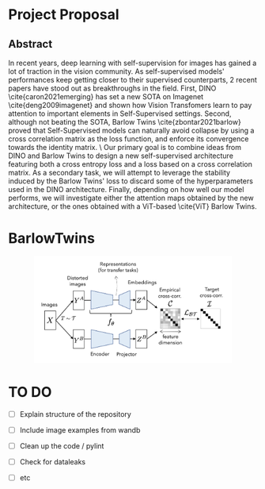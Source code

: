 # Project Proposal

## Abstract 
 
In recent years, deep learning with self-supervision for images has gained a lot of traction in the vision community. As self-supervised models' performances keep getting closer to their supervised counterparts, 2 recent papers have stood out as breakthroughs in the field. First, DINO \cite{caron2021emerging} has set a new SOTA on Imagenet \cite{deng2009imagenet} and shown how Vision Transfomers learn to pay attention to important elements in Self-Supervised settings. Second, although not beating the SOTA, Barlow Twins \cite{zbontar2021barlow} proved that Self-Supervised models can naturally avoid collapse by using a cross correlation matrix as the loss function,  and enforce its convergence towards the identity matrix. \\
Our primary goal is to combine ideas from DINO and Barlow Twins to design a new self-supervised architecture featuring both a cross entropy loss and a loss based on a cross correlation matrix. As a secondary task, we will attempt to leverage the stability induced by the Barlow Twins' loss to discard some of the hyperparameters used in the DINO architecture. Finally, depending on how well our model performs, we will investigate either the attention maps obtained by the new architecture, or the ones obtained with a ViT-based \cite{ViT} Barlow Twins.

# BarlowTwins
<p align="center">
  <img width="400" src="images\BarlowTwins.png">
</p>

# TO DO 
 - [ ] Explain structure of the repository
 - [ ] Include image examples from wandb 
 - [ ] Clean up the code / pylint 
 - [ ] Check for dataleaks 
 - [ ] etc

